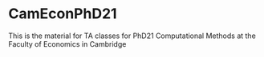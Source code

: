 # CamEconPhD21
This is the material for TA classes for PhD21 Computational Methods at the Faculty of Economics in Cambridge
